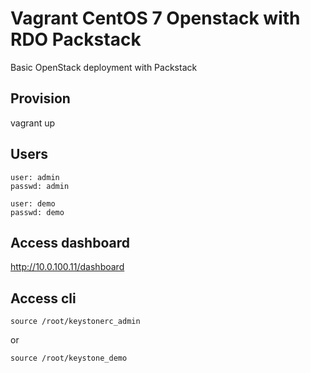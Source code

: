 # Vagrant CentOS 7 Openstack with RDO Packstack


Basic OpenStack deployment with Packstack

## Provision

   vagrant up

## Users

    user: admin
    passwd: admin

    user: demo
    passwd: demo

## Access dashboard

http://10.0.100.11/dashboard

## Access cli

    source /root/keystonerc_admin

or

    source /root/keystone_demo
